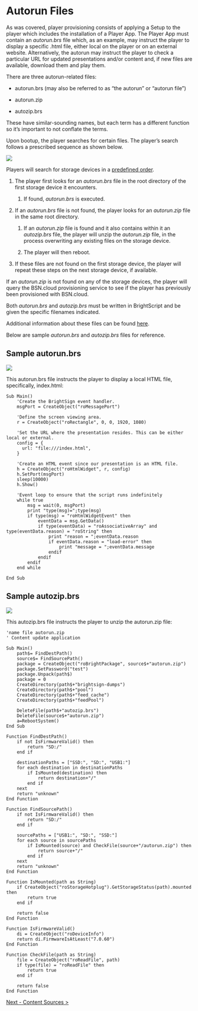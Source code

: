 # Autorun Files

As was covered, player provisioning consists of applying a Setup to the player which includes the installation of a Player App. The Player App must contain an *autorun.brs* file which, as an example, may instruct the player to display a specific .html file, either local on the player or on an external website. Alternatively, the autorun may instruct the player to check a particular URL for updated presentations and/or content and, if new files are available, download them and play them.

There are three autorun-related files:

*   autorun.brs (may also be referred to as “the autorun” or “autorun file”)
    
*   autorun.zip
    
*   autozip.brs
    

These have similar-sounding names, but each term has a different function so it’s important to not conflate the terms.

Upon bootup, the player searches for certain files. The player’s search follows a prescribed sequence as shown below.

![](./attachments/image-20230413-155338.png)

Players will search for storage devices in a [predefined order](https://brightsign.atlassian.net/wiki/spaces/DOC/pages/1967783990/Player+Storage#Storage-Device-Priority).

1.  The player first looks for an *autorun.brs* file in the root directory of the first storage device it encounters.
    
    1.  If found, *autorun.brs* is executed.
        
2.  If an *autorun.brs* file is not found, the player looks for an *autorun.zip* file in the same root directory.
    
    1.  If an *autorun.zip* file is found and it also contains within it an *autozip.brs* file, the player will unzip the *autorun.zip* file, in the process overwriting any existing files on the storage device.
        
    2.  The player will then reboot.
        
3.  If these files are not found on the first storage device, the player will repeat these steps on the next storage device, if available.
    

If an *autorun.zip* is not found on any of the storage devices, the player will query the BSN.cloud provisioning service to see if the player has previously been provisioned with BSN.cloud.

Both *autorun.brs* and *autozip.brs* must be written in BrightScript and be given the specific filenames indicated.

Additional information about these files can be found [here](https://brightsign.atlassian.net/wiki/spaces/DOC/pages/370673002/roBrightPackage#Using-roBrightPackage-for-Content-Updates).

Below are sample *autorun.brs* and *autozip.brs* files for reference.

## Sample autorun.brs

![](https://brightsign.atlassian.net/wiki/images/icons/grey_arrow_down.png)

This autorun.brs file instructs the player to display a local HTML file, specifically, index.html:

```
Sub Main()
    'Create the BrightSign event handler.
    msgPort = CreateObject("roMessagePort")
    
    'Define the screen viewing area.
    r = CreateObject("roRectangle", 0, 0, 1920, 1080)
  
    'Set the URL where the presentation resides. This can be either local or external.
    config = {
      url: "file:///index.html",
    }

    'Create an HTML event since our presentation is an HTML file.
    h = CreateObject("roHtmlWidget", r, config)
    h.SetPort(msgPort)
    sleep(10000)
    h.Show()

    'Event loop to ensure that the script runs indefinitely
    while true
        msg = wait(0, msgPort)
        print "type(msg)=";type(msg)
        if type(msg) = "roHtmlWidgetEvent" then
            eventData = msg.GetData()
            if type(eventData) = "roAssociativeArray" and type(eventData.reason) = "roString" then
                print "reason = ";eventData.reason
                if eventData.reason = "load-error" then
                    print "message = ";eventData.message
                endif
            endif
        endif
    end while

End Sub
```

## Sample autozip.brs

![](https://brightsign.atlassian.net/wiki/images/icons/grey_arrow_down.png)

This autozip.brs file instructs the player to unzip the autorun.zip file:

```
'name file autorun.zip
' Content update application

Sub Main()
    path$= FindDestPath()
    source$= FindSourcePath()
    package = CreateObject("roBrightPackage", source$+"autorun.zip")
    package.SetPassword("test")
    package.Unpack(path$)
    package = 0
    CreateDirectory(path$+"brightsign-dumps")
    CreateDirectory(path$+"pool")
    CreateDirectory(path$+"feed_cache")
    CreateDirectory(path$+"feedPool")

    DeleteFile(path$+"autozip.brs")
    DeleteFile(source$+"autorun.zip")
    a=RebootSystem()
End Sub

Function FindDestPath()
    if not IsFirmwareValid() then
        return "SD:/"
    end if

    destinationPaths = ["SSD:", "SD:", "USB1:"]
    for each destination in destinationPaths
        if IsMounted(destination) then
            return destination+"/"
        end if
    next
    return "unknown"
End Function

Function FindSourcePath()
    if not IsFirmwareValid() then
        return "SD:/"
    end if

    sourcePaths = ["USB1:", "SD:", "SSD:"]
    for each source in sourcePaths
        if IsMounted(source) and CheckFile(source+"/autorun.zip") then
            return source+"/"
        end if
    next
    return "unknown"
End Function

Function IsMounted(path as String)
    if CreateObject("roStorageHotplug").GetStorageStatus(path).mounted then
        return true
    end if

    return false
End Function

Function IsFirmwareValid()
    di = CreateObject("roDeviceInfo")
    return di.FirmwareIsAtLeast("7.0.60")
End Function

Function CheckFile(path as String)
    file = CreateObject("roReadFile", path)
    if type(file) = "roReadFile" then
        return true
    end if

    return false
End Function
```

[Next - Content Sources >](../brightsign-partner-packet/content-sources.md)